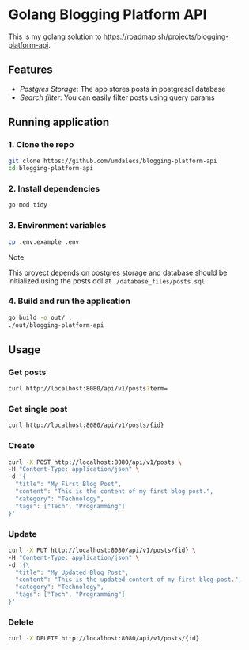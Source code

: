 # Golang Blogging Platform API

This is my golang solution to https://roadmap.sh/projects/blogging-platform-api.

## Features

- *Postgres Storage*: The app stores posts in postgresql database
- *Search filter*: You can easily filter posts using query params

## Running application

### 1. Clone the repo

```bash
git clone https://github.com/umdalecs/blogging-platform-api
cd blogging-platform-api
```

### 2. Install dependencies

```bash
go mod tidy
```

### 3. Environment variables

```bash
cp .env.example .env
```

> [!Note]
> This proyect depends on postgres storage and database should be initialized
> using the posts ddl at `./database_files/posts.sql`

### 4. Build and run the application

```bash
go build -o out/ .
./out/blogging-platform-api
```

## Usage

### Get posts
```bash
curl http://localhost:8080/api/v1/posts?term=
```

### Get single post
```bash
curl http://localhost:8080/api/v1/posts/{id}
```

### Create
```bash
curl -X POST http://localhost:8080/api/v1/posts \
-H "Content-Type: application/json" \
-d '{
  "title": "My First Blog Post",
  "content": "This is the content of my first blog post.",
  "category": "Technology",
  "tags": ["Tech", "Programming"]
}'
```

### Update
```bash
curl -X PUT http://localhost:8080/api/v1/posts/{id} \
-H "Content-Type: application/json" \
-d '{\
  "title": "My Updated Blog Post",
  "content": "This is the updated content of my first blog post.",
  "category": "Technology",
  "tags": ["Tech", "Programming"]
}'
```

### Delete
```bash
curl -X DELETE http://localhost:8080/api/v1/posts/{id}
```
